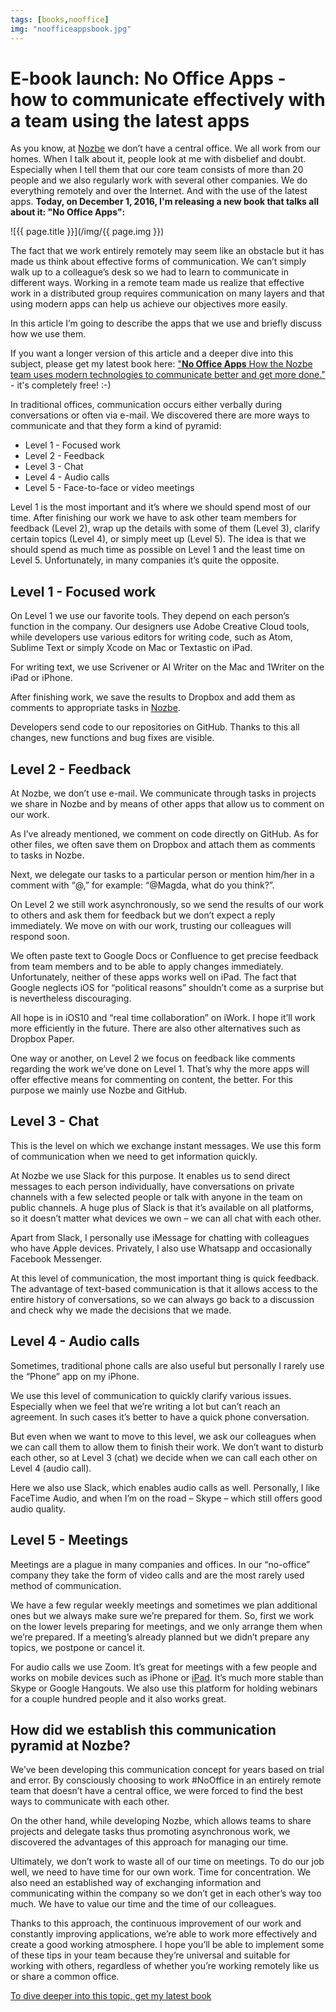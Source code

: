 ```yaml
---
tags: [books,nooffice]
img: "noofficeappsbook.jpg"
---
```


# E-book launch: No Office Apps - how to communicate effectively with a team using the latest apps

As you know, at [Nozbe][n] we don’t have a central office. We all work from our homes. When I talk about it, people look at me with disbelief and doubt. Especially when I tell them that our core team consists of more than 20 people and we also regularly work with several other companies. We do everything remotely and over the Internet. And with the use of the latest apps. **Today, on December 1, 2016, I'm releasing a new book that talks all about it: "No Office Apps":**

<!--More-->

![{{ page.title }}](/img/{{ page.img }})

The fact that we work entirely remotely may seem like an obstacle but it has made us think about effective forms of communication. We can’t simply walk up to a colleague’s desk so we had to learn to communicate in different ways. Working in a remote team made us realize that effective work in a distributed group requires communication on many layers and that using modern apps can help us achieve our objectives more easily.

In this article I’m going to describe the apps that we use and briefly discuss how we use them.

If you want a longer version of this article and a deeper dive into this subject, please get my latest book here: ["**No Office Apps**
How the Nozbe team uses modern technologies to communicate better and get more done."](https://sliwinski.com/apps) - it's completely free! :-)

In traditional offices, communication occurs either verbally during conversations or often via e-mail. We discovered there are more ways to communicate and that they form a kind of pyramid:

* Level 1 - Focused work
* Level 2 - Feedback
* Level 3 - Chat
* Level 4 - Audio calls
* Level 5 - Face-to-face or video meetings

Level 1 is the most important and it’s where we should spend most of our time. After finishing our work we have to ask other team members for feedback (Level 2), wrap up the details with some of them (Level 3), clarify certain topics (Level 4), or simply meet up (Level 5). The idea is that we should spend as much time as possible on Level 1 and the least time on Level 5. Unfortunately, in many companies it’s quite the opposite.

## Level 1 - Focused work

On Level 1 we use our favorite tools. They depend on each person’s function in the company. Our designers use Adobe Creative Cloud tools, while developers use various editors for writing code, such as Atom, Sublime Text or simply Xcode on Mac or Textastic on iPad.

For writing text, we use Scrivener or AI Writer on the Mac and 1Writer on the iPad or iPhone.

After finishing work, we save the results to Dropbox and add them as comments to appropriate tasks in [Nozbe][n].

Developers send code to our repositories on GitHub. Thanks to this all changes, new functions and bug fixes are visible.

## Level 2 - Feedback

At Nozbe, we don’t use e-mail. We communicate through tasks in projects we share in Nozbe and by means of other apps that allow us to comment on our work.

As I’ve already mentioned, we comment on code directly on GitHub. As for other files, we often save them on Dropbox and attach them as comments to tasks in Nozbe.

Next, we delegate our tasks to a particular person or mention him/her in a comment with “@,” for example: “@Magda, what do you think?”.

On Level 2 we still work asynchronously, so we send the results of our work to others and ask them for feedback but we don’t expect a reply immediately. We move on with our work, trusting our colleagues will respond soon.

We often paste text to Google Docs or Confluence to get precise feedback from team members and to be able to apply changes immediately. Unfortunately, neither of these apps works well on iPad. The fact that Google neglects iOS for “political reasons” shouldn’t come as a surprise but is nevertheless discouraging.

All hope is in iOS10 and “real time collaboration” on iWork. I hope it’ll work more efficiently in the future. There are also other alternatives such as Dropbox Paper.

One way or another, on Level 2 we focus on feedback like comments regarding the work we’ve done on Level 1. That’s why the more apps will offer effective means for commenting on content, the better. For this purpose we mainly use Nozbe and GitHub.

## Level 3 - Chat

This is the level on which we exchange instant messages. We use this form of communication when we need to get information quickly.

At Nozbe we use Slack for this purpose. It enables us to send direct messages to each person individually, have conversations on private channels with a few selected people or talk with anyone in the team on public channels. A huge plus of Slack is that it’s available on all platforms, so it doesn’t matter what devices we own – we can all chat with each other.

Apart from Slack, I personally use iMessage for chatting with colleagues who have Apple devices. Privately, I also use Whatsapp and occasionally Facebook Messenger.

At this level of communication, the most important thing is quick feedback. The advantage of text-based communication is that it allows access to the entire history of conversations, so we can always go back to a discussion and check why we made the decisions that we made.

## Level 4 - Audio calls

Sometimes, traditional phone calls are also useful but personally I rarely use the “Phone” app on my iPhone.

We use this level of communication to quickly clarify various issues. Especially when we feel that we’re writing a lot but can’t reach an agreement. In such cases it’s better to have a quick phone conversation.

But even when we want to move to this level, we ask our colleagues when we can call them to allow them to finish their work. We don’t want to disturb each other, so at Level 3 (chat) we decide when we can call each other on Level 4 (audio call).

Here we also use Slack, which enables audio calls as well. Personally, I like FaceTime Audio, and when I’m on the road – Skype – which still offers good audio quality.

## Level 5 - Meetings

Meetings are a plague in many companies and offices. In our “no-office” company they take the form of video calls and are the most rarely used method of communication.

We have a few regular weekly meetings and sometimes we plan additional ones but we always make sure we’re prepared for them. So, first we work on the lower levels preparing for meetings, and we only arrange them when we’re prepared. If a meeting’s already planned but we didn’t prepare any topics, we postpone or cancel it.

For audio calls we use Zoom. It’s great for meetings with a few people and works on mobile devices such as iPhone or [iPad][]. It’s much more stable than Skype or Google Hangouts. We also use this platform for holding webinars for a couple hundred people and it also works great.

## How did we establish this communication pyramid at Nozbe?

We’ve been developing this communication concept for years based on trial and error. By consciously choosing to work #NoOffice in an entirely remote team that doesn’t have a central office, we were forced to find the best ways to communicate with each other.

On the other hand, while developing Nozbe, which allows teams to share projects and delegate tasks thus promoting asynchronous work, we discovered the advantages of this approach for managing our time.

Ultimately, we don’t work to waste all of our time on meetings. To do our job well, we need to have time for our own work. Time for concentration. We also need an established way of exchanging information and communicating within the company so we don’t get in each other’s way too much. We have to value our time and the time of our colleagues.

Thanks to this approach, the continuous improvement of our work and constantly improving applications, we’re able to work more effectively and create a good working atmosphere. I hope you’ll be able to implement some of these tips in your team because they’re universal and suitable for working with others, regardless of whether you’re working remotely like us or share a common office.

[To dive deeper into this topic, get my latest book ](https://sliwinski.com/apps)

[iMagazine]: http://iMagazine.pl
[n]: https://michael.gratis/nozbe
[iPad]: /ipad/
[prod]: /productivity/